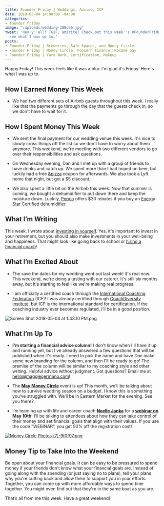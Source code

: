 ```yaml
---
title: Founder Friday | Weddings, Advice, ICF
date: 2018-05-04 14:00:00 -04:00
categories:
- founder friday
image: "/uploads/wedding-388c66.jpg"
tweet: 'Hey y''all! TGIF, amirite? Check out this week''s #FounderFriday post and
  see what I was up to.'
posts:
- Founder Friday | Breweries, Safe Spaces, and Money Circle
- Founder Friday | Money Circle, Popcorn Finance, Roxane Gay
- Founder Friday | Yard Work, Certification, Makeup
---
```


Happy Friday! This week feels like it was a blur. I'm glad it's Friday! Here's what I was up to.

## How I Earned Money This Week

* We had two different sets of Airbnb guests throughout this week. I really like that the payments go through the day that the guests check in, so we don't have to wait for it.

## How I Spent Money This Week

* We sent the final payment for our wedding venue this week. It's nice to slowly cross things off the list so we don't have to worry about them anymore. This weekend, we're meeting with two different vendors to go over their responsibilities and ask questions.

* On Wednesday evening, Dan and I met up with a group of friends to have drinks and catch up. We spent more than I had hoped on beer, but luckily had a free [&pizza](https://andpizza.com/) coupon for afterwards. We also took a Lyft home that night, but got a $5 discount. 

* We also spent a little bit on the Airbnb this week. Now that summer is coming, we bought a dehumidifier to put down there and keep the moisture down. Luckily, [Pepco](https://homeenergysavings.pepco.com/appliance-rebate-program) offers $30 rebates if you buy an [Energy Star Certified](https://www.energystar.gov/products?s=mega) dehumidifier. 

## What I’m Writing

This week, I wrote about [investing in yourself](https://www.maggiegermano.com/blog/when-why-and-how-to-invest-in-yourself/). Yes, it's important to invest in your retirement, but you should also make investments in your well-being and happiness. That might look like going back to school or [hiring a financial coach](https://www.maggiegermano.com/coaching/)!

## What I’m Excited About

* The save the dates for my wedding went out last week! It's real now. This weekend, we're doing a tasting with our caterer. It's still six months away, but it's starting to feel like we're making real progress.

* I am officially a certified coach through the [International Coaching Federation](https://coachfederation.org/) (ICF)! I was already certified through [CoachDiversity Institute](http://coachdiversity.com/), but ICF is the international standard for certification. If the coaching industry ever becomes regulated, I'll be in a good position.

![Screen Shot 2018-05-04 at 1.43.10 PM.png](/uploads/Screen%20Shot%202018-05-04%20at%201.43.10%20PM.png)

## What I’m Up To

* **I'm starting a financial advice column!** I don't know when I'll have it up and running yet, but I've already answered a few questions that will be published when it's ready. I need to pick the name and have Dan make some new branding for the column, and then I'll be ready to go! The premise of the column will be similar to my coaching style and other writing. Helpful advice without judgment. Got questions? Email me at [hello@maggiegermano.com](mailto:hello@maggiegermano.com)!

* The **[May Money Circle](https://www.maggiegermano.com/events/how-to-survive-wedding-season-on-a-budget/)** event is up! This month, we’ll be talking about how to survive wedding season on a budget. I know this is something you've struggled with. We’ll be in Eastern Market for the evening. See you there?

* I’m teaming up with life and career coach **[Noelle Janka](http://www.noellejanka.com/)** for a **[webinar on May 10th](https://www.maggiegermano.com/other-events/webinar-how-to-take-control-of-your-money/)**! I’ll be talking to attendees about how they can take control of their money and set financial goals that align with their values. If you use the code “WEBINAR”, you get 50% off the registration cost!

[![Money Circle Photos (7)-9f0f97.png](/uploads/Money%20Circle%20Photos%20(7)-9f0f97.png)](https://www.maggiegermano.com/events/how-to-survive-wedding-season-on-a-budget/)

## Money Tip to Take Into the Weekend

Be open about your financial goals. It can be easy to be pressured to spend money if your friends don't know what your financial goals are. Instead of going along with the spending (or just saying no to plans), tell your plans why you're cutting back and allow them to support you in your efforts. Together, you can come up with more affordable ways to spend time together. You might even find out that they're in the same boat as you are.

That’s all from me this week. Have a great weekend!
